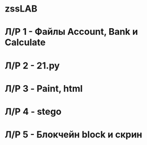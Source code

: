 # zssLAB
# Л/Р 1 - Файлы Account, Bank и Calculate
# Л/Р 2 - 21.py
# Л/Р 3 - Paint, html
# Л/Р 4 - stego
# Л/Р 5 - Блокчейн block и скрин
